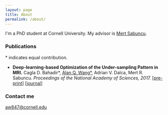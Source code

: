 ```yaml
---
layout: page
title: About
permalink: /about/
---
```


I'm a PhD student at Cornell University. My advisor is [Mert Sabuncu](https://sabuncu.engineering.cornell.edu/).

### Publications
\* indicates equal contribution.
+ **Deep-learning-based Optimization of the Under-sampling Pattern in MRI.** Cagla D. Bahadir\*, <ins>Alan Q. Wang\*</ins>, Adrian V. Dalca, Mert R. Sabuncu. *Proceedings of the National Academy of Sciences, 2017.* [[pre-print](https://arxiv.org/abs/1907.11374)] [[journal](https://ieeexplore.ieee.org/document/9133281)]



### Contact me

[aw847@cornell.edu](mailto:email@domain.com)
